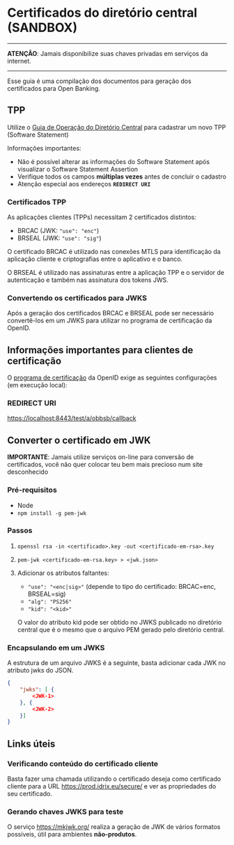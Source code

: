 # Certificados do diretório central (SANDBOX)

***

**ATENÇÃO**: Jamais disponibilize suas chaves privadas em serviços da internet.

***

Esse guia é uma compilação dos documentos para geração dos certificados para Open Banking.

## TPP

Utilize o [Guia de Operação do Diretório Central](https://openbanking-brasil.github.io/areadesenvolvedor/documents/OpenBanking-Guia_Operacao_Diretorio_Central.pdf) para cadastrar um novo TPP (Software Statement)

Informações importantes:

- Não é possível alterar as informações do Software Statement após visualizar o Software Statement Assertion
- Verifique todos os campos **múltiplas vezes** antes de concluir o cadastro
- Atenção especial aos endereços **`REDIRECT URI`**

### Certificados TPP

As aplicações clientes (TPPs) necessitam 2 certificados distintos:

- BRCAC (JWK: `"use": "enc"`)
- BRSEAL (JWK: `"use": "sig"`)

O certificado BRCAC é utilizado nas conexões MTLS para identificação da aplicação cliente e criptografias entre o aplicativo e o banco.

O BRSEAL é utilizado nas assinaturas entre a aplicação TPP e o servidor de autenticação e também nas  assinatura dos tokens JWS.

### Convertendo os certificados para JWKS

Após a geração dos certificados BRCAC e BRSEAL pode ser necessário convertê-los em um JWKS para utilizar no programa de certificação da OpenID.

## Informações importantes para clientes de certificação

O [programa de certificação](https://gitlab.com/openid/conformance-suite) da OpenID exige as seguintes configurações (em execução local):

### REDIRECT URI

<https://localhost:8443/test/a/obbsb/callback>

## Converter o certificado em JWK

**IMPORTANTE**: Jamais utilize serviços on-line para conversão de certificados, você não quer colocar teu bem mais precioso num site desconhecido

### Pré-requisitos

- Node
- `npm install -g pem-jwk`
  
### Passos

1. `openssl rsa -in <certificado>.key -out <certificado-em-rsa>.key`
2. `pem-jwk <certificado-em-rsa.key> > <jwk.json>`
3. Adicionar os atributos faltantes:
   - `"use": "<enc|sig>"` (depende to tipo do certificado: BRCAC=enc, BRSEAL=sig)
   - `"alg": "PS256"` 
   - `"kid": "<kid>"`

    O valor do atributo kid pode ser obtido no JWKS publicado no diretório central que é o mesmo que o arquivo PEM gerado pelo diretório central.

### Encapsulando em um JWKS

A estrutura de um arquivo JWKS é a seguinte, basta adicionar cada JWK no atributo jwks do JSON.

```JSON
{ 
    "jwks": [ {
        <JWK-1>
    }, {
        <JWK-2>
    }]
}
```

## Links úteis

### Verificando conteúdo do certificado cliente

Basta fazer uma chamada utilizando o certificado deseja como certificado cliente
para a URL <https://prod.idrix.eu/secure/> e ver as propriedades do seu certificado.

### Gerando chaves JWKS para teste

O serviço <https://mkjwk.org/> realiza a geração de JWK de vários formatos
possíveis, útil para ambientes **não-produtos**.
